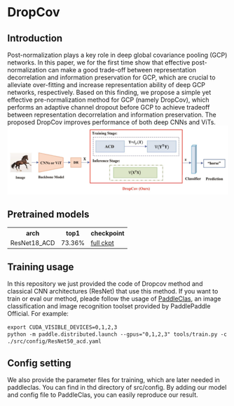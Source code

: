 # DropCov

## Introduction
Post-normalization plays a key role in deep global covariance pooling (GCP) networks. In this paper, we for the first time show that effective post-normalization can make a good trade-off between representation decorrelation and information preservation for GCP, which are crucial to alleviate over-fitting and increase representation ability of deep GCP networks, respectively. Based on this finding, we propose a simple yet effective pre-normalization method for GCP (namely DropCov), which performs an adaptive channel dropout before GCP to achieve tradeoff between representation decorrelation and information preservation. The proposed DropCov improves performance of both deep CNNs and ViTs.
![Poster](figures/overview.jpg)

## Pretrained models
<table>
  <tr>
    <th>arch</th>
    <th>top1</th>
    <!-- <th>top5</th> -->
    <!-- <th>log</th> -->
    <th colspan="6">checkpoint</th>
  </tr>
  <tr>
    <td>ResNet18_ACD</td>
    <td>73.36%</td>
    <!-- <td>94.21%</td> -->
    <!-- <td><a href="https://drive.google.com/file/d/17yKzvJyGBgzRMDvW-KiQbF2G_M2uDnn3/view?usp=share_link">log</a></td> -->
    <td><a href="https://drive.google.com/file/d/1e-eeZUa40BUMiSN5ASQ5Z37k0Lh54DE7/view?usp=sharing">full ckpt</a></td>
  </tr>
<table>

## Training usage
In this repository we just provided the code of Dropcov method and classical CNN architectures (ResNet) that use this method. If you want to train or eval our method, pleade follow the usage of  [PaddleClas](https://github.com/PaddlePaddle/PaddleClas), an image classification and image recognition toolset provided by PaddlePaddle Official.
For example:

```
export CUDA_VISIBLE_DEVICES=0,1,2,3
python -m paddle.distributed.launch --gpus="0,1,2,3" tools/train.py -c ./src/config/ResNet50_acd.yaml
```
## Config setting
We also provide the parameter files for training, which are later needed in paddleclas. You can find in thd directory of src/config. By adding our model and config file to PaddleClas, you can easily reproduce our result.
